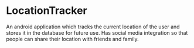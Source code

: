 # LocationTracker
An android application which tracks the current location  of the user and stores it in the database for future use. Has social media integration so that people can share their location with friends and family.
